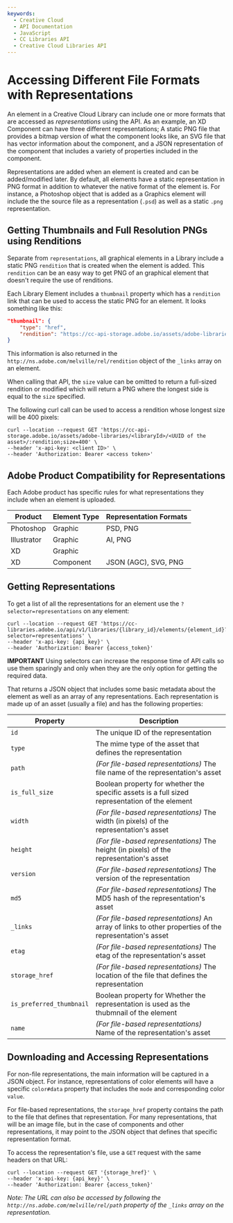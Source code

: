 ```yaml
---
keywords:
  - Creative Cloud
  - API Documentation
  - JavaScript
  - CC Libraries API
  - Creative Cloud Libraries API
---
```


# Accessing Different File Formats with Representations

An element in a Creative Cloud Library can include one or more formats that are accessed as _representations_ using the API. As an example, an XD Component can have three different representations; A static PNG file that provides a bitmap version of what the component looks like, an SVG file that has vector information about the component, and a JSON representation of the component that includes a variety of properties included in the component.

Representations are added when an element is created and can be added/modified later. By default, all elements have a static representation in PNG format in addition to whatever the native format of the element is. For instance, a Photoshop object that is added as a Graphics element will include the the source file as a representation (`.psd`) as well as a static `.png` representation.

## Getting Thumbnails and Full Resolution PNGs using Renditions

Separate from `representations`, all graphical elements in a Library include a static PNG `rendition` that is created when the element is added. This `rendition` can be an easy way to get PNG of an graphical element that doesn't require the use of renditions. 

Each Library Element includes a `thumbnail` property which has a `rendition` link that can be used to access the static PNG for an element. It looks something like this:

```json
"thumbnail": {
    "type": "href",
    "rendition": "https://cc-api-storage.adobe.io/assets/adobe-libraries/<libraryId>/<UUID of the asset>/:rendition;size=200"
}
```

This information is also returned in the `http://ns.adobe.com/melville/rel/rendition` object of the `_links` array on an element. 

When calling that API, the `size` value can be omitted to return a full-sized rendition or modified which will return a PNG where the longest side is equal to the `size` specified. 

The following curl call can be used to access a rendition whose longest size will be 400 pixels:

```shell
curl --location --request GET 'https://cc-api-storage.adobe.io/assets/adobe-libraries/<libraryId>/<UUID of the asset>/:rendition;size=400' \
--header 'x-api-key: <client ID>' \
--header 'Authorization: Bearer <access token>'
```

## Adobe Product Compatibility for Representations

Each Adobe product has specific rules for what representations they include when an element is uploaded.

| Product     | Element Type | Representation Formats |
| ----------- | ------------ | ---------------------- |
| Photoshop   | Graphic      | PSD, PNG               |
| Illustrator | Graphic      | AI, PNG                |
| XD          | Graphic      |                        |
| XD          | Component    | JSON (AGC), SVG, PNG   |


## Getting Representations

To get a list of all the representations for an element use the `?selector=representations` on any element:

```shell
curl --location --request GET 'https://cc-libraries.adobe.io/api/v1/libraries/{library_id}/elements/{element_id}?selector=representations' \
--header 'x-api-key: {api_key}' \
--header 'Authorization: Bearer {access_token}'
```

<InlineAlert variant="info" slots="text"/>

**IMPORTANT** Using selectors can increase the response time of API calls so use them sparingly and only when they are the only option for getting the required data.

That returns a JSON object that includes some basic metadata about the element as well as an array of any representations. Each representation is made up of an asset (usually a file) and has the following properties:

| Property                 | Description                                                                                            |
| ------------------------ | ------------------------------------------------------------------------------------------------------ |
| `id`                     | The unique ID of the representation                                                                    |
| `type`                   | The mime type of the asset that defines the representation                                             |
| `path`                   | _(For file-based representations)_ The file name of the representation's asset                         |
| `is_full_size`           | Boolean property for whether the specific assets is a full sized representation of the element         |
| `width`                  | _(For file-based representations)_ The width (in pixels) of the representation's asset                 |
| `height`                 | _(For file-based representations)_ The height (in pixels) of the representation's asset                |
| `version`                | _(For file-based representations)_ The version of the representation                                                    |
| `md5`                    | _(For file-based representations)_ The MD5 hash of the representation's asset                          |
| `_links`                 | _(For file-based representations)_ An array of links to other properties of the representation's asset |
| `etag`                   | _(For file-based representations)_ The etag of the representation's asset                              |
| `storage_href`           | _(For file-based representations)_ The location of the file that defines the representation            |
| `is_preferred_thumbnail` | Boolean property for Whether the representation is used as the thubmnail of the element                |
| `name`                   | _(For file-based representations)_ Name of the representation's asset                                  |

## Downloading and Accessing Representations

For non-file representations, the main information will be captured in a JSON object. For instance, representations of color elements will have a specific `color#data` property that includes the `mode` and corresponding color `value`.

For file-based representations, the `storage_href` property contains the path to the file that defines that representation. For many representations, that will be an image file, but in the case of components and other representations, it may point to the JSON object that defines that specific representation format.

To access the representation's file, use a `GET` request with the same headers on that URL:

```shell
curl --location --request GET '{storage_href}' \
--header 'x-api-key: {api_key}' \
--header 'Authorization: Bearer {access_token}'
```

_Note: The URL can also be accessed by following the `http://ns.adobe.com/melville/rel/path` property of the `_links` array on the representation._

